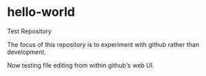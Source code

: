 # hello-world
Test Repository

The focus of this repository is to experiment with github rather than development.

Now testing file editing from within github's web UI.
